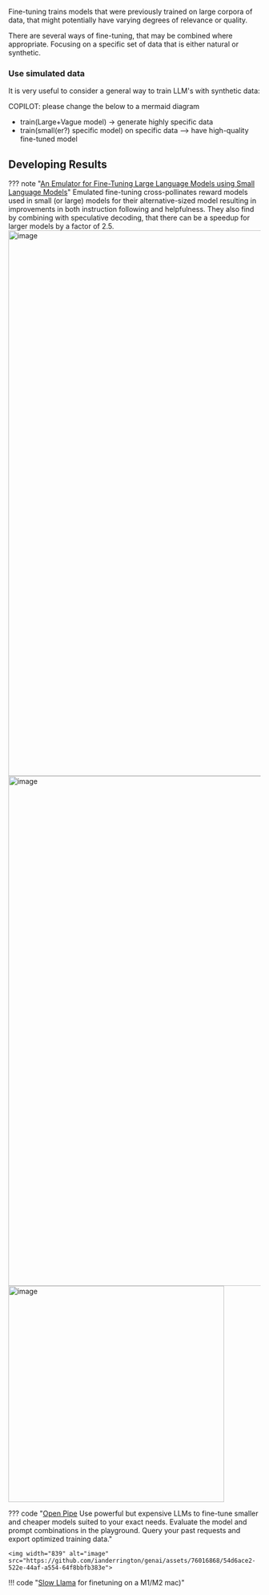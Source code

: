 Fine-tuning trains models that were previously trained on large corpora of data, that might potentially have varying degrees of relevance or quality. 

There are several ways of fine-tuning, that may be combined where appropriate. Focusing on a specific set of data that is either natural or synthetic. 


### Use simulated data

It is very useful to consider a general way to train LLM's with synthetic data: 

COPILOT: please change the below to a mermaid diagram
* train(Large+Vague model) -> generate highly specific data
* train(small(er?) specific model) on specific data --> have high-quality fine-tuned model 


## Developing Results

??? note "[An Emulator for Fine-Tuning Large Language Models using Small Language Models](https://arxiv.org/pdf/2310.12962.pdf)"
    Emulated fine-tuning cross-pollinates reward models used in small (or large) models for their alternative-sized model resulting in improvements in both instruction following and helpfulness. They also find by combining with speculative decoding, that there can be a speedup for larger models by a factor of 2.5.
    <img width="1088" alt="image" src="https://github.com/ianderrington/genai/assets/76016868/f6b84225-3a5c-4545-8ad3-d8f40b7536cf">
    <img width="1017" alt="image" src="https://github.com/ianderrington/genai/assets/76016868/5ae8af02-02f9-43ab-a545-16b7709935e8">
    <img width="431" alt="image" src="https://github.com/ianderrington/genai/assets/76016868/c9a25085-2e3e-4cfb-912c-09d978310887">




??? code "[Open Pipe](https://github.com/OpenPipe/OpenPipe) Use powerful but expensive LLMs to fine-tune smaller and cheaper models suited to your exact needs. Evaluate the model and prompt combinations in the playground. Query your past requests and export optimized training data."

    <img width="839" alt="image" src="https://github.com/ianderrington/genai/assets/76016868/54d6ace2-522e-44af-a554-64f8bbfb383e">


!!! code "[Slow Llama](https://github.com/okuvshynov/slowllama) for finetuning on a M1/M2 mac)"

